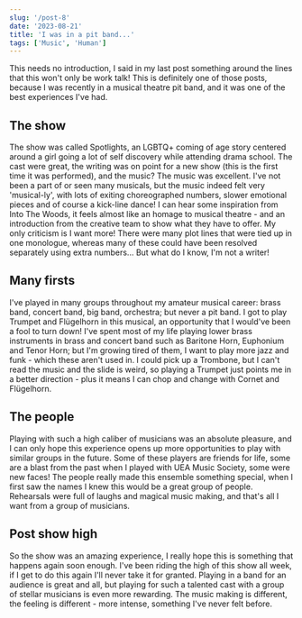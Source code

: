 ```yaml
---
slug: '/post-8'
date: '2023-08-21'
title: 'I was in a pit band...'
tags: ['Music', 'Human']
---
```


This needs no introduction, I said in my last post something around the lines that this won't only be work talk! This is definitely one of those posts, because I was recently in a musical theatre pit band, and it was one of the best experiences I've had.

## The show

The show was called Spotlights, an LGBTQ+ coming of age story centered around a girl going a lot of self discovery while attending drama school. The cast were great, the writing was on point for a new show (this is the first time it was performed), and the music? The music was excellent. I've not been a part of or seen many musicals, but the music indeed felt very 'musical-ly', with lots of exiting choreographed numbers, slower emotional pieces and of course a kick-line dance! I can hear some inspiration from Into The Woods, it feels almost like an homage to musical theatre - and an introduction from the creative team to show what they have to offer. My only criticism is I want more! There were many plot lines that were tied up in one monologue, whereas many of these could have been resolved separately using extra numbers... But what do I know, I'm not a writer!

## Many firsts

I've played in many groups throughout my amateur musical career: brass band, concert band, big band, orchestra; but never a pit band. I got to play Trumpet and Flügelhorn in this musical, an opportunity that I would've been a fool to turn down! I've spent most of my life playing lower brass instruments in brass and concert band such as Baritone Horn, Euphonium and Tenor Horn; but I'm growing tired of them, I want to play more jazz and funk - which these aren't used in. I could pick up a Trombone, but I can't read the music and the slide is weird, so playing a Trumpet just points me in a better direction - plus it means I can chop and change with Cornet and Flügelhorn.

## The people

Playing with such a high caliber of musicians was an absolute pleasure, and I can only hope this experience opens up more opportunities to play with similar groups in the future. Some of these players are friends for life, some are a blast from the past when I played with UEA Music Society, some were new faces! The people really made this ensemble something special, when I first saw the names I knew this would be a great group of people. Rehearsals were full of laughs and magical music making, and that's all I want from a group of musicians.

## Post show high

So the show was an amazing experience, I really hope this is something that happens again soon enough. I've been riding the high of this show all week, if I get to do this again I'll never take it for granted. Playing in a band for an audience is great and all, but playing for such a talented cast with a group of stellar musicians is even more rewarding. The music making is different, the feeling is different - more intense, something I've never felt before.
